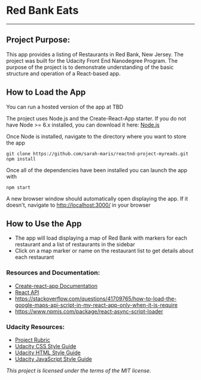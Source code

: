 # Red Bank Eats
---

## Project Purpose:

This app provides a listing of Restaurants in Red Bank, New Jersey.   The project was built for the Udacity Front End Nanodegree Program. The purpose of the project is to demonstrate understanding of the basic structure and operation of a React-based app.

## How to Load the App
You can run a hosted version of the app at TBD

The project uses Node.js and the Create-React-App starter.  If you do not have Node >= 6.x installed, you can download it here: [Node.js](https://nodejs.org/en/)

Once Node is installed, navigate to the directory where you want to store the app
```
git clone https://github.com/sarah-maris/reactnd-project-myreads.git
npm install
```
Once all of the dependencies have been installed you can launch the app with
```
npm start
```

A new browser window should automatically open displaying the app.  If it doesn't, navigate to [http://localhost:3000/](http://localhost:3000/) in your browser


## How to Use the App
* The app will load displaying a map of Red Bank with markers for each restaurant and a list of restaurants in the sidebar
* Click on a map marker or name on the restaurant list to get details about each restaurant


### Resources and Documentation:
* [Create-react-app Documentation](https://github.com/facebookincubator/create-react-app)
* [React API](https://facebook.github.io/react/docs/react-api.html)
* https://stackoverflow.com/questions/41709765/how-to-load-the-google-maps-api-script-in-my-react-app-only-when-it-is-require
* https://www.npmjs.com/package/react-async-script-loader


### Udacity Resources:
* [Project Rubric](https://review.udacity.com/#!/rubrics/1351/view)
* [Udacity CSS Style Guide](http://udacity.github.io/frontend-nanodegree-styleguide/css.html)
* [Udacity HTML Style Guide](http://udacity.github.io/frontend-nanodegree-styleguide/index.html)
* [Udacity JavaScript Style Guide](http://udacity.github.io/frontend-nanodegree-styleguide/javascript.html)


*This project is licensed under the terms of the MIT license.*
